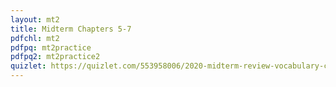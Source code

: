 ```yaml
---
layout: mt2
title: Midterm Chapters 5-7
pdfchl: mt2
pdfpq: mt2practice
pdfpq2: mt2practice2
quizlet: https://quizlet.com/553958006/2020-midterm-review-vocabulary-chs-5-7-flash-cards/
---
```


